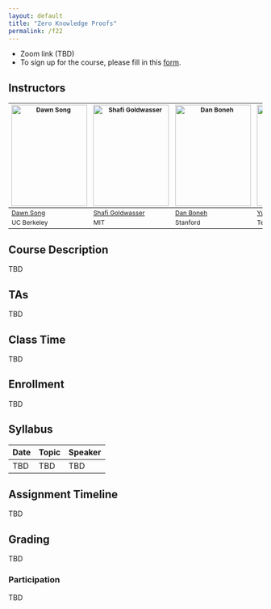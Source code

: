 ```yaml
---
layout: default
title: "Zero Knowledge Proofs"
permalink: /f22
---
```


<!-- # CS294 Zero Knowledge Proofs -->
- Zoom link (TBD)
- To sign up for the course, please fill in this [form](https://docs.google.com/forms/d/e/1FAIpQLSepJTYKc9iJycBsnywFCo9PLIq1SjbSsWIBlqfWAZGPXHrk3Q/viewform).

## Instructors

<table style="table-layout: fixed; font-size: 88%; align: middle;">
  <thead>
    <tr>
      <th style="width: 20%;"><img style="object-fit:cover" width=150 height=200 src="{{site.baseurl}}/assets/dawn-berkeley.jpg" alt="Dawn Song"></th>
      <th style="width: 20%;"><img style="object-fit:cover" width=150 height=200 src="{{site.baseurl}}/assets/goldwasser.jpeg" alt="Shafi Goldwasser"></th>
      <th style="width: 20%;"><img style="object-fit:cover" width=150 height=200 src="{{site.baseurl}}/assets/Boneh.jpeg" alt="Dan Boneh"></th>
      <th style="width: 20%;"><img style="object-fit:cover" width=150 height=200 src="{{site.baseurl}}/assets/yupeng.jpeg" alt="Yupeng Zhang"></th>
      <th style="width: 20%;"><img style="object-fit:cover" width=150 height=200 src="{{site.baseurl}}/assets/thaler.png" alt="Justin Thaler"></th>
    </tr>
  </thead>
  <tbody>
    <tr>
      <td><a href="https://people.eecs.berkeley.edu/~dawnsong/">Dawn Song</a></td>
      <td><a href="https://www.csail.mit.edu/person/shafi-goldwasser/">Shafi Goldwasser</a></td>
      <td><a href="https://crypto.stanford.edu/~dabo/">Dan Boneh</a></td>
      <td><a href="http://people.tamu.edu/~zhangyp/">Yupeng Zhang</a></td>
      <td><a href="https://people.cs.georgetown.edu/jthaler/">Justin Thaler</a></td>
    </tr>
    <tr>
      <td>UC Berkeley</td>
      <td>MIT</td>
      <td>Stanford</td>
      <td>Texas A&M University</td>
      <td>Georgetown University</td>
    </tr>
  </tbody>
</table>

## Course Description
TBD

## TAs
TBD

## Class Time
TBD

## Enrollment
TBD

## Syllabus

| Date             | Topic                                                                     | Speaker                    |
| ---------------- | ------------------------------------------------------------------------- | -------------------------- |
|TBD| TBD|TBD|

## Assignment Timeline

TBD

## Grading

TBD

### Participation

TBD